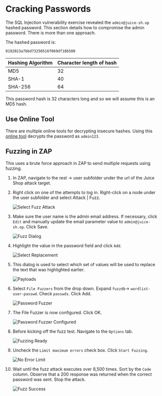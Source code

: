 # Cracking Passwords

The SQL Injection vulnerability exercise revealed the `admin@juice-sh.op` hashed password. This section details how to compromise the admin password. There is more than one approach.

The hashed password is:

`0192023a7bbd73250516f069df18b500`

| Hashing Algorithm | Character length of hash |
| ---  | ----------  |
| MD5 | 32 |
| SHA-1 | 40 |
| SHA-256 | 64 |

This password hash is 32 characters long and so we will assume this is an MD5 hash.

## Use Online Tool

There are multiple online tools for decrypting insecure hashes. Using this [online tool](https://10015.io/tools/md5-encrypt-decrypt) decrypts the password as `admin123`.

## Fuzzing in ZAP

This uses a brute force approach in ZAP to send multiple requests using fuzzing.

1. In ZAP, navigate to the rest -> user subfolder under the url of the Juice Shop attack target.

1. Right click on one of the attempts to log in. Right-click on a node under the user subfolder and select Attack | Fuzz.

    ![Select Fuzz Attack](./images/CrackPassword00.png "Select Fuzz Attack")

1. Make sure the user name is the admin email address. If necessary, click `Edit` and manually update the email parameter value to `admin@juice-sh.op`. Click Save.

    ![Fuzz Dialog](./images/CrackPassword01.png "Fuzz Dialog")

1. Highlight the value in the password field and click `Add`.

    ![Select Replacement](./images/CrackPassword02.png "Select Replacement")

1. This dialog is used to select which set of values will be used to replace the text that was highlighted earlier.

    ![Payloads](./images/CrackPassword03.png "Payloads")

1. Select `File Fuzzers` from the drop down. Expand `fuzzdb`-> `wordlist-user-passwd`. Check `passwds`. Click Add.

    ![Password Fuzzer](./images/CrackPassword04.png "Password Fuzzer")

1. The File Fuzzer is now configured. Click OK.

    ![Password Fuzzer Configured](./images/CrackPassword05.png "Password Fuzzer Configured")

1. Before kicking off the fuzz test. Navigate to the `Options` tab.

    ![Fuzzing Ready](./images/CrackPassword06.png "Fuzzing Ready")

1. Uncheck the `Limit maximum errors` check box. Click `Start Fuzzing`.

    ![No Error Limit](./images/CrackPassword07.png "No Error Limit")

1. Wait until the fuzz attack executes over 8,500 times. Sort by the `Code` column. Observe that a 200 response was returned when the correct password was sent. Stop the attack.

    ![Fuzz Success](./images/CrackPassword08.png "[Fuzz Success")
